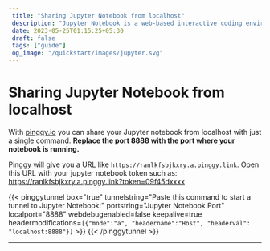 ```yaml
---
 title: "Sharing Jupyter Notebook from localhost"
 description: "Jupyter Notebook is a web-based interactive coding environment." 
 date: 2023-05-25T01:15:25+05:30 
 draft: false 
 tags: ["guide"]
 og_image: "/quickstart/images/jupyter.svg"
---
```


# Sharing Jupyter Notebook from localhost

With [pinggy.io](https://pinggy.io) you can share your Jupyter notebook from localhost with just a single command. **Replace the port 8888 with the port where your notebook is running.**

Pinggy will give you a URL like `https://ranlkfsbjkxry.a.pinggy.link`. Open this URL with your jupyter notebook token such as:
https://ranlkfsbjkxry.a.pinggy.link?token=09f45dxxxx

{{< pinggytunnel box="true" tunnelstring="Paste this command to start a tunnel to Jupyter Notebook:" portstring="Jupyter Notebook Port" localport="8888" webdebugenabled=false keepalive=true headermodifications=`[{"mode":"a", "headername":"Host", "headerval": "localhost:8888"}]` >}}
{{< /pinggytunnel >}}

<hr>
